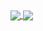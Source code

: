 <!---
![Xenofront's GitHub stats](https://github-readme-stats.vercel.app/api?username=xenofront&count_private=true&show_icons=true&theme=dracula)

[![Top Langs](https://github-readme-stats.vercel.app/api/top-langs/?username=xenofront&layout=compact&theme=dracula)](https://github.com/anuraghazra/github-readme-stats)
-->

<a href="https://github.com/xenofront">
  <img align="center" src="https://github-readme-stats.vercel.app/api?username=xenofront&count_private=true&show_icons=true&theme=dracula" />
</a>
<a href="https://github.com/xenofront">
  <img align="center" src="https://github-readme-stats.vercel.app/api/top-langs/?username=xenofront&layout=compact&theme=dracula" />
</a>
